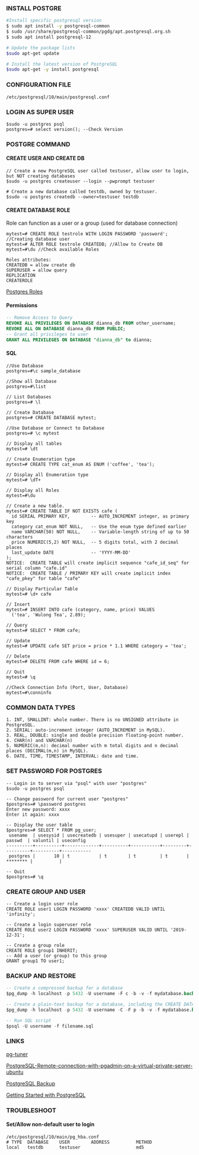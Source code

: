 ### INSTALL POSTGRE
```bash
#Install specific postgresql version
$ sudo apt install -y postgresql-common
$ sudo /usr/share/postgresql-common/pgdg/apt.postgresql.org.sh
$ sudo apt install postgresql-12

# Update the package lists
$sudo apt-get update

# Install the latest version of PostgreSQL
$sudo apt-get -y install postgresql
```
### CONFIGURATION FILE
```vim
/etc/postgresql/10/main/postgresql.conf 
```
### LOGIN AS SUPER USER
```vim
$sudo -u postgres psql
postgres=# select version(); --Check Version
```
### POSTGRE COMMAND
#### CREATE USER AND CREATE DB
```vim
// Create a new PostgreSQL user called testuser, allow user to login, but NOT creating databases
$sudo -u postgres createuser --login --pwprompt testuser

# Create a new database called testdb, owned by testuser.
$sudo -u postgres createdb --owner=testuser testdb
```
#### CREATE DATABASE ROLE
Role can function as a user or a group (used for database connection)
```vim
mytest=# CREATE ROLE testrole WITH LOGIN PASSWORD 'password'; //Creating database user
mytest=# ALTER ROLE testrole CREATEDB; //Allow to Create DB
mytest=#\du //Check available Roles

Roles attributes:
CREATEDB = allow create db
SUPERUSER = allow query
REPLICATION
CREATEROLE
```
[Postgres Roles](https://www.postgresql.org/docs/current/sql-alterrole.html)

#### Permissions
```sql
-- Remove Access to Query
REVOKE ALL PRIVILEGES ON DATABASE dianna_db FROM other_username;
REVOKE ALL ON DATABASE dianna_db FROM PUBLIC;
-- Grant all privileges to user
GRANT ALL PRIVILEGES ON DATABASE "dianna_db" to dianna;
```
#### SQL
```vim
//Use Database
postgres=#\c sample_database

//Show all Database
postgres=#\list

// List Databases
postgres=# \l

// Create Database
postgres=# CREATE DATABASE mytest;

//Use Database or Connect to Database
postgres=# \c mytest

// Display all tables
mytest=# \dt

// Create Enumeration type
mytest=# CREATE TYPE cat_enum AS ENUM ('coffee', 'tea');

// Display all Enumeration type
mytest=# \dT+

// Display all Roles
mytest=#\du

// Create a new table.
mytest=# CREATE TABLE IF NOT EXISTS cafe (
  id SERIAL PRIMARY KEY,        -- AUTO_INCREMENT integer, as primary key
  category cat_enum NOT NULL,   -- Use the enum type defined earlier
  name VARCHAR(50) NOT NULL,    -- Variable-length string of up to 50 characters
  price NUMERIC(5,2) NOT NULL,  -- 5 digits total, with 2 decimal places
  last_update DATE              -- 'YYYY-MM-DD'
);
NOTICE:  CREATE TABLE will create implicit sequence "cafe_id_seq" for serial column "cafe.id"
NOTICE:  CREATE TABLE / PRIMARY KEY will create implicit index "cafe_pkey" for table "cafe"

// Display Particular Table
mytest=# \d+ cafe

// Insert
mytest=# INSERT INTO cafe (category, name, price) VALUES
  ('tea', 'Wulong Tea', 2.89);

// Query
mytest=# SELECT * FROM cafe;

// Update
mytest=# UPDATE cafe SET price = price * 1.1 WHERE category = 'tea';

// Delete
mytest=# DELETE FROM cafe WHERE id = 6;

// Quit
mytest=# \q

//Check Connection Info (Port, User, Database)
mytest=#\conninfo
```
### COMMON DATA TYPES 
```vim
1. INT, SMALLINT: whole number. There is no UNSIGNED attribute in PostgreSQL.
2. SERIAL: auto-increment integer (AUTO_INCREMENT in MySQL).
3. REAL, DOUBLE: single and double precision floating-point number.
4. CHAR(n) and VARCHAR(n)
5. NUMERIC(m,n): decimal number with m total digits and n decimal places (DECIMAL(m,n) in MySQL).
6. DATE, TIME, TIMESTAMP, INTERVAL: date and time.
```
### SET PASSWORD FOR POSTGRES
```vim
-- Login in to server via "psql" with user "postgres"
$sudo -u postgres psql
 
-- Change password for current user "postgres"
$postgres=# \password postgres
Enter new password: xxxx
Enter it again: xxxx
  
-- Display the user table
$postgres=# SELECT * FROM pg_user;
 usename  | usesysid | usecreatedb | usesuper | usecatupd | userepl |  passwd  | valuntil | useconfig 
----------+----------+-------------+----------+-----------+---------+----------+----------+-----------
 postgres |       10 | t           | t        | t         | t       | ******** |          |
 
-- Quit
$postgres=# \q
```
### CREATE GROUP AND USER
```vim
-- Create a login user role
CREATE ROLE user1 LOGIN PASSWORD 'xxxx' CREATEDB VALID UNTIL 'infinity';

-- Create a login superuser role
CREATE ROLE user2 LOGIN PASSWORD 'xxxx' SUPERUSER VALID UNTIL '2019-12-31';

-- Create a group role
CREATE ROLE group1 INHERIT;
-- Add a user (or group) to this group
GRANT group1 TO user1;
```
### BACKUP AND RESTORE
```sql
-- Create a compressed backup for a database
$pg_dump -h localhost -p 5432 -U username -F c -b -v -f mydatabase.backup mydatabase

-- Create a plain-text backup for a database, including the CREATE DATABASE
$pg_dump -h localhost -p 5432 -U username -C -F p -b -v -f mydatabase.backup.sql mydatabase
```
```sql
-- Run SQL script
$psql -U username -f filename.sql
```
### LINKS

[pg-tuner](https://pgtune.leopard.in.ua/)

[PostgreSQL-Remote-connection-with-pgadmin-on-a-virtual-private-server-ubuntu](https://medium.com/@johnmark_76235/postgresql-remote-connection-with-pgadmin-on-a-virtual-private-server-ubuntu-f82bcc9e197c)

[PostgreSQL Backup](https://medium.com/@johnmark_76235/postgresql-backup-5b2ca6956410)

[Getting Started with PostgreSQL](https://www3.ntu.edu.sg/home/ehchua/programming/sql/PostgreSQL_GetStarted.html)

### TROUBLESHOOT
#### Set/Allow non-default user to login
```
/etc/postgresql/10/main/pg_hba.conf
# TYPE  DATABASE    USER        ADDRESS          METHOD
local   testdb      testuser                     md5
```
